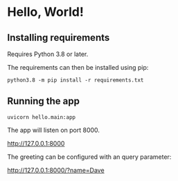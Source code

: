 # Hello, World!

## Installing requirements

Requires Python 3.8 or later.

The requirements can then be installed using pip:

```
python3.8 -m pip install -r requirements.txt
```

## Running the app

```
uvicorn hello.main:app
```

The app will listen on port 8000.

http://127.0.0.1:8000

The greeting can be configured with an query parameter:

http://127.0.0.1:8000/?name=Dave
